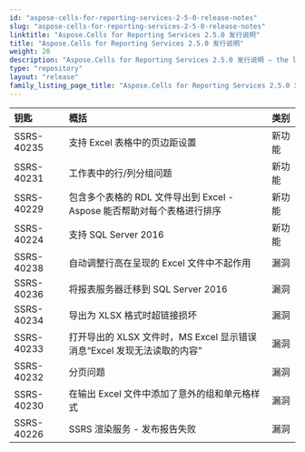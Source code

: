 ```yaml
---
id: "aspose-cells-for-reporting-services-2-5-0-release-notes"
slug: "aspose-cells-for-reporting-services-2-5-0-release-notes"
linktitle: "Aspose.Cells for Reporting Services 2.5.0 发行说明"
title: "Aspose.Cells for Reporting Services 2.5.0 发行说明"
weight: 20
description: "Aspose.Cells for Reporting Services 2.5.0 发行说明 – the latest updates and fixes."
type: "repository"
layout: "release"
family_listing_page_title: "Aspose.Cells for Reporting Services 2.5.0 发行说明"
---
```

|**钥匙** |**概括** |**类别** |
|:- |:- |:- |
|SSRS-40235 |支持 Excel 表格中的页边距设置|新功能|
|SSRS-40231 |工作表中的行/列分组问题|新功能|
|SSRS-40229 |包含多个表格的 RDL 文件导出到 Excel - Aspose 能否帮助对每个表格进行排序|新功能|
|SSRS-40224 |支持 SQL Server 2016|新功能|
|SSRS-40238 |自动调整行高在呈现的 Excel 文件中不起作用|漏洞|
|SSRS-40236 |将报表服务器迁移到 SQL Server 2016|漏洞|
|SSRS-40234 |导出为 XLSX 格式时超链接损坏|漏洞|
|SSRS-40233 |打开导出的 XLSX 文件时，MS Excel 显示错误消息“Excel 发现无法读取的内容”|漏洞|
|SSRS-40232 |分页问题|漏洞|
|SSRS-40230 |在输出 Excel 文件中添加了意外的组和单元格样式|漏洞|
|SSRS-40226 |SSRS 渲染服务 - 发布报告失败|漏洞|

